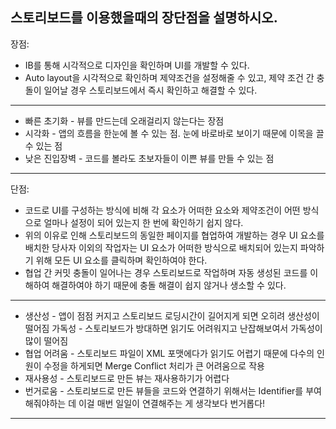 ## 스토리보드를 이용했을때의 장단점을 설명하시오.
장점: 
- IB를 통해 시각적으로 디자인을 확인하며 UI를 개발할 수 있다.
- Auto layout을 시각적으로 확인하며 제약조건을 설정해줄 수 있고, 제약 조건 간 충돌이 일어날 경우 스토리보드에서 즉시 확인하고 해결할 수 있다.

---
- 빠른 초기화 - 뷰를 만드는데 오래걸리지 않는다는 장점
- 시각화 - 앱의 흐름을 한눈에 볼 수 있는 점. 눈에 바로바로 보이기 때문에 이목을 끌 수 있는 점
- 낮은 진입장벽 - 코드를 볼라도 초보자들이 이쁜 뷰를 만들 수 있는 점
---

단점: 
- 코드로 UI를 구성하는 방식에 비해 각 요소가 어떠한 요소와 제약조건이 어떤 방식으로 얼마나 설정이 되어 있는지 한 번에 확인하기 쉽지 않다.
- 위의 이유로 인해 스토리보드의 동일한 페이지를 협업하여 개발하는 경우 UI 요소를 배치한 당사자 이외의 작업자는 UI 요소가 어떠한 방식으로 배치되어 있는지 파악하기 위해 모든 UI 요소를 클릭하며 확인하여야 한다.
- 협업 간 커밋 충돌이 일어나는 경우 스토리보드로 작업하며 자동 생성된 코드를 이해하여 해결하여야 하기 때문에 충돌 해결이 쉽지 않거나 생소할 수 있다.
---
- 생산성 - 앱이 점점 커지고 스토리보드 로딩시간이 길어지게 되면 오히려 생산성이 떨어짐
가독성 - 스토리보드가 방대하면 읽기도 어려워지고 난잡해보여서 가독성이 많이 떨어짐
- 협업 어려움 - 스토리보드 파일이 XML 포맷에다가 읽기도 어렵기 때문에 다수의 인원이 수정을 하게되면 Merge Conflict 처리가 큰 어려움으로 작용
- 재사용성 - 스토리보드로 만든 뷰는 재사용하기가 어렵다
- 번거로움 - 스토리보드로 만든 뷰들을 코드와 연결하기 위해서는 Identifier를 부여해줘야하는 데 이걸 매번 일일이 연결해주는 게 생각보다 번거롭다!

---